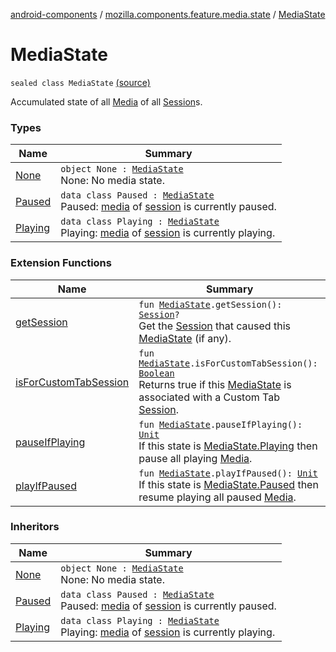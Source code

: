 [android-components](../../index.md) / [mozilla.components.feature.media.state](../index.md) / [MediaState](./index.md)

# MediaState

`sealed class MediaState` [(source)](https://github.com/mozilla-mobile/android-components/blob/master/components/feature/media/src/main/java/mozilla/components/feature/media/state/MediaState.kt#L13)

Accumulated state of all [Media](../../mozilla.components.concept.engine.media/-media/index.md) of all [Session](../../mozilla.components.browser.session/-session/index.md)s.

### Types

| Name | Summary |
|---|---|
| [None](-none/index.md) | `object None : `[`MediaState`](./index.md)<br>None: No media state. |
| [Paused](-paused/index.md) | `data class Paused : `[`MediaState`](./index.md)<br>Paused: [media](-paused/media.md) of [session](-paused/session.md) is currently paused. |
| [Playing](-playing/index.md) | `data class Playing : `[`MediaState`](./index.md)<br>Playing: [media](-playing/media.md) of [session](-playing/session.md) is currently playing. |

### Extension Functions

| Name | Summary |
|---|---|
| [getSession](../../mozilla.components.feature.media.ext/get-session.md) | `fun `[`MediaState`](./index.md)`.getSession(): `[`Session`](../../mozilla.components.browser.session/-session/index.md)`?`<br>Get the [Session](../../mozilla.components.browser.session/-session/index.md) that caused this [MediaState](./index.md) (if any). |
| [isForCustomTabSession](../../mozilla.components.feature.media.ext/is-for-custom-tab-session.md) | `fun `[`MediaState`](./index.md)`.isForCustomTabSession(): `[`Boolean`](https://kotlinlang.org/api/latest/jvm/stdlib/kotlin/-boolean/index.html)<br>Returns true if this [MediaState](./index.md) is associated with a Custom Tab [Session](../../mozilla.components.browser.session/-session/index.md). |
| [pauseIfPlaying](../../mozilla.components.feature.media.ext/pause-if-playing.md) | `fun `[`MediaState`](./index.md)`.pauseIfPlaying(): `[`Unit`](https://kotlinlang.org/api/latest/jvm/stdlib/kotlin/-unit/index.html)<br>If this state is [MediaState.Playing](-playing/index.md) then pause all playing [Media](../../mozilla.components.concept.engine.media/-media/index.md). |
| [playIfPaused](../../mozilla.components.feature.media.ext/play-if-paused.md) | `fun `[`MediaState`](./index.md)`.playIfPaused(): `[`Unit`](https://kotlinlang.org/api/latest/jvm/stdlib/kotlin/-unit/index.html)<br>If this state is [MediaState.Paused](-paused/index.md) then resume playing all paused [Media](../../mozilla.components.concept.engine.media/-media/index.md). |

### Inheritors

| Name | Summary |
|---|---|
| [None](-none/index.md) | `object None : `[`MediaState`](./index.md)<br>None: No media state. |
| [Paused](-paused/index.md) | `data class Paused : `[`MediaState`](./index.md)<br>Paused: [media](-paused/media.md) of [session](-paused/session.md) is currently paused. |
| [Playing](-playing/index.md) | `data class Playing : `[`MediaState`](./index.md)<br>Playing: [media](-playing/media.md) of [session](-playing/session.md) is currently playing. |
